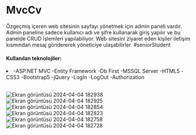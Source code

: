 # MvcCv
Özgeçmiş içeren web sitesinin sayfayı yönetmek için admin paneli vardır. Admin paneline sadece kullanıcı adı ve şifre kullanarak giriş yapılır ve bu panelde CRUD işlemleri yapılabiliyor. Web sitesini ziyaret eden kişiler iletişim kısmından mesaj göndererek yöneticiye ulaşabilirler.
#seniorStudent
<h4>Kullanılan teknolojiler:</h4>
<li>
-ASP.NET MVC
-Entity Framework 
-Db First
-MSSQL Server
-HTML5
-CSS3
-Bootstrap5
-jQuery
-LogIn
-LogOut
-Authorization
</li>
<br>

![Ekran görüntüsü 2024-04-04 182938](https://github.com/savasduzgun/MvcCv/assets/104729849/c911ce91-642a-49f9-948b-43ac0a94af91)
![Ekran görüntüsü 2024-04-04 182925](https://github.com/savasduzgun/MvcCv/assets/104729849/1d25e84d-9079-4138-8965-aedcf21f0b74)
![Ekran görüntüsü 2024-04-04 182854](https://github.com/savasduzgun/MvcCv/assets/104729849/f4e86237-c43b-409b-8a7b-2f3350c92131)
![Ekran görüntüsü 2024-04-04 182823](https://github.com/savasduzgun/MvcCv/assets/104729849/cd79949c-beb4-43a4-a379-7206061bee26)
![Ekran görüntüsü 2024-04-04 182758](https://github.com/savasduzgun/MvcCv/assets/104729849/f5c36a3e-7042-4f13-97f7-458c7760a11a)
![Ekran görüntüsü 2024-04-04 182728](https://github.com/savasduzgun/MvcCv/assets/104729849/ccf71ddb-792f-4a10-846d-3833f9b4cfda)
